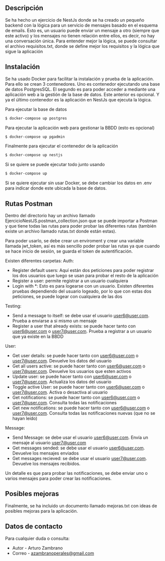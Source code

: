 ## Descripción

Se ha hecho un ejercicio de NestJs donde se ha creado un pequeño backend con la lógica para un servicio de mensajes basado en el esquema de emails. Esto es, un usuario puede enviar un mensaje a otro (siempre que este activo) y los mensajes no tienen relación entre ellos, es decir, no hay una conversación única. Para entender mejor la lógica, se puede consultar el archivo requisitos.txt, donde se define mejor los requisitos y la lógica que sigue la aplicación

## Instalación
Se ha usado Docker para facilitar la instalación y prueba de la aplicación. Para ello se crean 3 contenedores. Uno es contenedor ejecutando una base de datos PostgresSQL. El segundo es para poder acceder a mediante una aplicación web a la gestión de la base de datos. Este anterior es opcional. Y ya el último contenedor es la aplicación en NestJs que ejecuta la lógica.

Para ejecutar la base de datos
```bash
$ docker-compose up postgres
```

Para ejecutar la aplicación web para gestionar la BBDD (esto es opcional)
```bash
$ docker-compose up pgadmin
```
Finalmente para ejecutar el contenedor de la aplicación
```bash
$ docker-compose up nestjs
```

Si se quiere se puede ejecutar todo junto usando
```bash
$ docker-compose up
```

Si se quiere ejecutar sin usar Docker, se debe cambiar los datos en .env para indicar donde este ubicada la base de datos.
## Rutas Postman

Dentro del directorio hay un archivo llamado EjercicioNestJS.postman_collection.json que se puede importar a Postman y que tiene todas las rutas para poder probar las diferentes rutas (también existe un archivo llamado rutas.txt donde están estas).

Para poder usarlo, se debe crear un enviroment y crear una variable llamada jwt_token, así es más sencillo poder probar las rutas ya que cuando se hace inicio de sesión, se guarda el token de autentificación. 

Existen diferentes carpetas:
Auth: 
 - Register default users: Aquí están dos peticiones para poder registrar los dos usuarios que luego se usan para probar el resto de la aplicación
 - Register a user: permite registrar a un usuario cualquiera
 - Login with *: Esto es para logearse con un usuario. Existen diferentes pruebas dependiendo del usuario logeado, por lo que con estas dos peticiones, se puede logear con cualquiera de las dos

Testing:
 - Send a message to itself: se debe usar el usuario user6@user.com. Prueba a enviarse a si mismo un mensaje
 - Register a user that already exists: se puede hacer tanto con user6@user.com o user7@user.com. Prueba a registrar a un usuario que ya existe en la BBDD

User:
 - Get user details: se puede hacer tanto con user6@user.com o user7@user.com. Devuelve los datos del usuario
 - Get all users active: se puede hacer tanto con user6@user.com o user7@user.com. Devuelve los usuarios que esten activos
 - Update user: se puede hacer tanto con user6@user.com o user7@user.com. Actualiza los datos del usuario
 - Toggle active User: se puede hacer tanto con user6@user.com o user7@user.com. Activa o desactiva al usuario
 - Get notifications: se puede hacer tanto con user6@user.com o user7@user.com. Consulta todas las notificaciones
 - Get new notifications: se puede hacer tanto con user6@user.com o user7@user.com. Consulta todas las notificaciones nuevas (que no se hayan leído)

Message:
 - Send Message: se debe usar el usuario user6@user.com. Envía un mensaje al usuario user7@user.com
 - Get messages sended: se debe usar el usuario user6@user.com. Devuelve los mensajes enviados
 - Get messages recieved: se debe usar el usuario user7@user.com. Devuelve los mensajes recibidos.

Un detalle es que para probar las notificaciones, se debe enviar uno o varios mensajes para poder crear las notificaciones. 

## Posibles mejoras
Finalmente, se ha incluido un documento llamado mejoras.txt con ideas de posibles mejoras para la aplicación.

## Datos de contacto
Para cualquier duda o consulta:

- Autor - Arturo Zambrano
- Correo - azambranoperales@gmail.com

